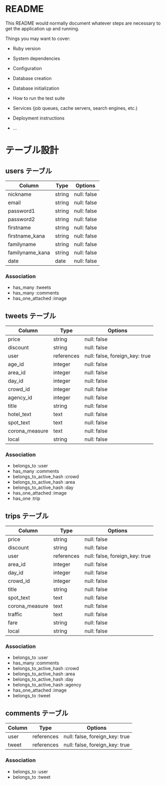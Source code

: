 # README

This README would normally document whatever steps are necessary to get the
application up and running.

Things you may want to cover:

* Ruby version

* System dependencies

* Configuration

* Database creation

* Database initialization

* How to run the test suite

* Services (job queues, cache servers, search engines, etc.)

* Deployment instructions

* ...

# テーブル設計

## users テーブル

| Column          | Type   | Options     |
| --------------- | ------ | ----------- |
| nickname        | string | null: false |
| email           | string | null: false |
| password1       | string | null: false |
| password2       | string | null: false |
| firstname       | string | null: false |
| firstname_kana  | string | null: false |
| familyname      | string | null: false |
| familyname_kana | string | null: false |
| date            | date   | null: false |

### Association

- has_many :tweets
- has_many :comments
- has_one_attached :image


## tweets テーブル

| Column         | Type       | Options                        |
| -------------- | ---------- | ------------------------------ |
| price          | string     | null: false                    |
| discount       | string     | null: false                    |
| user           | references | null: false, foreign_key: true |
| age_id         | integer    | null: false                    |
| area_id        | integer    | null: false                    |
| day_id         | integer    | null: false                    |
| crowd_id       | integer    | null: false                    |
| agency_id      | integer    | null: false                    |
| title          | string     | null: false                    |
| hotel_text     | text       | null: false                    |
| spot_text      | text       | null: false                    |
| corona_measure | text       | null: false                    |
| local          | string     | null: false                    |

### Association

- belongs_to :user
- has_many :comments
- belongs_to_active_hash :crowd
- belongs_to_active_hash :area
- belongs_to_active_hash :day
- has_one_attached :image
- has_one :trip

## trips テーブル

| Column         | Type       | Options                        |
| -------------- | ---------- | ------------------------------ |
| price          | string     | null: false                    |
| discount       | string     | null: false                    |
| user           | references | null: false, foreign_key: true |
| area_id        | integer    | null: false                    |
| day_id         | integer    | null: false                    |
| crowd_id       | integer    | null: false                    |
| title          | string     | null: false                    |
| spot_text      | text       | null: false                    |
| corona_measure | text       | null: false                    |
| traffic        | text       | null: false                    |
| fare           | string     | null: false                    |
| local          | string     | null: false                    |

### Association

- belongs_to :user
- has_many :comments
- belongs_to_active_hash :crowd
- belongs_to_active_hash :area
- belongs_to_active_hash :day
- belongs_to_active_hash :agency
- has_one_attached :image
- belongs_to :tweet











## comments テーブル

| Column | Type       | Options                        |
| ------ | ---------- | ------------------------------ |
| user   | references | null: false, foreign_key: true |
| tweet  | references | null: false, foreign_key: true |

### Association

- belongs_to :user
- belongs_to :tweet




